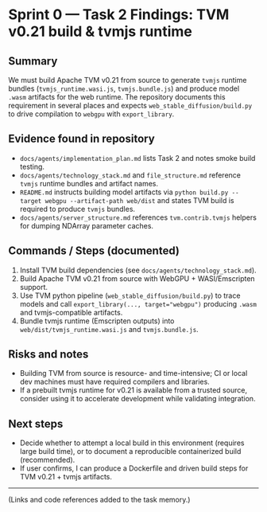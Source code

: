 # Sprint 0 — Task 2 Findings: TVM v0.21 build & tvmjs runtime

## Summary
We must build Apache TVM v0.21 from source to generate `tvmjs` runtime bundles (`tvmjs_runtime.wasi.js`, `tvmjs.bundle.js`) and produce model `.wasm` artifacts for the web runtime. The repository documents this requirement in several places and expects `web_stable_diffusion/build.py` to drive compilation to `webgpu` with `export_library`.

## Evidence found in repository
- `docs/agents/implementation_plan.md` lists Task 2 and notes smoke build testing.
- `docs/agents/technology_stack.md` and `file_structure.md` reference `tvmjs` runtime bundles and artifact names.
- `README.md` instructs building model artifacts via `python build.py --target webgpu --artifact-path web/dist` and states TVM build is required to produce `tvmjs` bundles.
- `docs/agents/server_structure.md` references `tvm.contrib.tvmjs` helpers for dumping NDArray parameter caches.

## Commands / Steps (documented)
1. Install TVM build dependencies (see `docs/agents/technology_stack.md`).
2. Build Apache TVM v0.21 from source with WebGPU + WASI/Emscripten support.
3. Use TVM python pipeline (`web_stable_diffusion/build.py`) to trace models and call `export_library(..., target="webgpu")` producing `.wasm` and tvmjs-compatible artifacts.
4. Bundle tvmjs runtime (Emscripten outputs) into `web/dist/tvmjs_runtime.wasi.js` and `tvmjs.bundle.js`.

## Risks and notes
- Building TVM from source is resource- and time-intensive; CI or local dev machines must have required compilers and libraries.
- If a prebuilt tvmjs runtime for v0.21 is available from a trusted source, consider using it to accelerate development while validating integration.

## Next steps
- Decide whether to attempt a local build in this environment (requires large build time), or to document a reproducible containerized build (recommended).
- If user confirms, I can produce a Dockerfile and driven build steps for TVM v0.21 + tvmjs artifacts.

---

(Links and code references added to the task memory.)